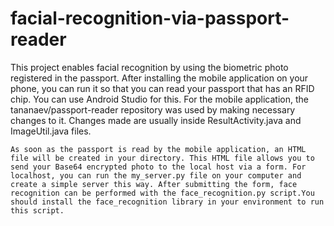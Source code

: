 # facial-recognition-via-passport-reader

This project enables facial recognition by using the biometric photo registered in the passport. After installing the mobile application on your phone, you can run it so that you can read your passport that has an RFID chip. You can use Android Studio for this. For the mobile application, the tananaev/passport-reader repository was used by making necessary changes to it. Changes made are usually inside ResultActivity.java and ImageUtil.java files.
 
	As soon as the passport is read by the mobile application, an HTML file will be created in your directory. This HTML file allows you to send your Base64 encrypted photo to the local host via a form. For localhost, you can run the my_server.py file on your computer and create a simple server this way. After submitting the form, face recognition can be performed with the face_recognition.py script.You should install the face_recognition library in your environment to run this script.